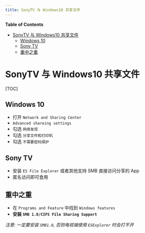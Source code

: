 ```yaml
---
title: SonyTV 与 Windows10 共享文件
---
```


<!-- START doctoc generated TOC please keep comment here to allow auto update -->
<!-- DON'T EDIT THIS SECTION, INSTEAD RE-RUN doctoc TO UPDATE -->
**Table of Contents**

- [SonyTV 与 Windows10 共享文件](#sonytv-与-windows10-共享文件)
  - [Windows 10](#windows-10)
  - [Sony TV](#sony-tv)
  - [重中之重](#重中之重)

<!-- END doctoc generated TOC please keep comment here to allow auto update -->



# SonyTV 与 Windows10 共享文件
[TOC]

## Windows 10

- 打开 `Network and Sharing Center`
- `Advanced shareing settings`
- 勾选 `网络发现`
- 勾选 `分享文件和打印机`
- 勾选 `不需要密码保护`

## Sony TV

- 安装 `ES File Explorer` 或者其他支持 SMB 直接访问分享的 App
- 匿名访问即可食用


## 重中之重

- 在 `Programs and Feature` 中找到 `Windows features`
- **安装 `SMB 1.0/CIFS File Sharing Support`**

*注意: 一定要安装 `SMB1.0`, 否则电视端使用 `ESExplorer` 时会打不开*
